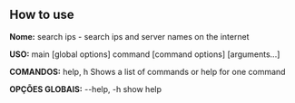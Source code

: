 ## How to use

**Nome:**
    search ips - search ips and server names on the internet

**USO:**
   main [global options] command [command options] [arguments...]

**COMANDOS:**
   help, h  Shows a list of commands or help for one command

**OPÇÕES GLOBAIS:**
   --help, -h  show help